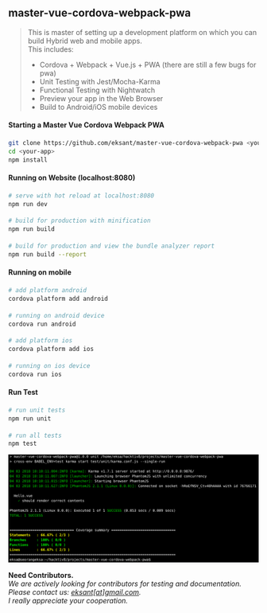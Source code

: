 ## master-vue-cordova-webpack-pwa

> This is master of setting up a development platform on which you can build Hybrid web and mobile apps.  
> This includes:  
> - Cordova + Webpack + Vue.js + PWA (there are still a few bugs for pwa)
> - Unit Testing with Jest/Mocha-Karma
> - Functional Testing with Nightwatch
> - Preview your app in the Web Browser
> - Build to Android/iOS mobile devices

#### Starting a Master Vue Cordova Webpack PWA
``` bash
git clone https://github.com/eksant/master-vue-cordova-webpack-pwa <your-app>  
cd <your-app>  
npm install
```

#### Running on Website (localhost:8080)  
``` bash
# serve with hot reload at localhost:8080
npm run dev

# build for production with minification
npm run build

# build for production and view the bundle analyzer report
npm run build --report
```

#### Running on mobile   
``` bash
# add platform android
cordova platform add android

# running on android device
cordova run android

# add platform ios
cordova platform add ios

# running on ios device
cordova run ios
```

#### Run Test   
``` bash
# run unit tests
npm run unit

# run all tests
npm test
```

<img src="https://raw.githubusercontent.com/eksant/master-vue-cordova-webpack-pwa/master/src/assets/npm-run-unit.png" width="780">

**Need Contributors.**  
_We are actively looking for contributors for testing and documentation. Please contact us: [eksant[at]gmail.com](mailto://eksant@gmail.com).  
I really appreciate your cooperation._
